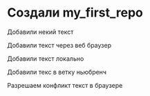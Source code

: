 ﻿# Создали my_first_repo

Добавили некий текст

Добавили текст через веб браузер

Добавили текст локально

Добавили текс в ветку ньюбренч

Разрешаем конфликт текст в браузере
